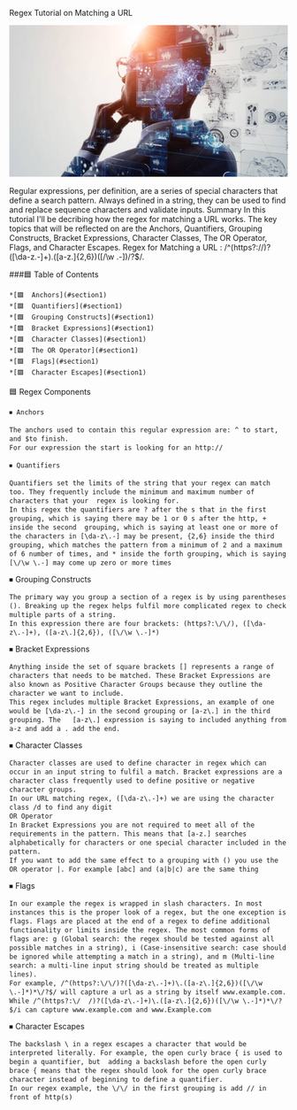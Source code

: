 
Regex Tutorial on Matching a URL


![alt text](./Assets/computerscience.jpg)


Regular expressions, per definition, are a series of special characters that define a search pattern. Always defined in a string, they can be used to find and replace sequence characters and validate inputs.
Summary
In this tutorial I'll be decribing how the regex for matching a URL works. The key topics that will be reflected on are the Anchors, Quantifiers, Grouping Constructs, Bracket Expressions, Character Classes, The OR Operator, Flags, and Character Escapes.
Regex for Matching a URL : /^(https?://)?([\da-z.-]+).([a-z.]{2,6})([/\w .-])/?$/.


###🟦 Table of Contents

    *[🟪  Anchors](#section1)
    *[🟪  Quantifiers](#section1)
    *[🟪  Grouping Constructs](#section1)
    *[🟪  Bracket Expressions](#section1)
    *[🟪  Character Classes](#section1)
    *[🟪  The OR Operator](#section1)
    *[🟪  Flags](#section1)
    *[🟪  Character Escapes](#section1)




<a name="main">🟦 Regex Components</a>

    ⏹ Anchors

    The anchors used to contain this regular expression are: ^ to start, and $to finish.
    For our expression the start is looking for an http://

    ⏹ Quantifiers

    Quantifiers set the limits of the string that your regex can match too. They frequently include the minimum and maximum number of characters that your  regex is looking for.
    In this regex the quantifiers are ? after the s that in the first grouping, which is saying there may be 1 or 0 s after the http, + inside the second  grouping, which is saying at least one or more of the characters in [\da-z\.-] may be present, {2,6} inside the third grouping, which matches the pattern from a minimum of 2 and a maximum of 6 number of times, and * inside the forth grouping, which is saying [\/\w \.-] may come up zero or more times

<a name="section-2">⏹ Grouping Constructs</a>

    The primary way you group a section of a regex is by using parentheses (). Breaking up the regex helps fulfil more complicated regex to check multiple parts of a string.
    In this expression there are four brackets: (https?:\/\/), ([\da-z\.-]+), ([a-z\.]{2,6}), ([\/\w \.-]*)

<a name="section-3">⏹ Bracket Expressions</a>

    Anything inside the set of square brackets [] represents a range of characters that needs to be matched. These Bracket Expressions are also known as Positive Character Groups because they outline the character we want to include.
    This regex includes multiple Bracket Expressions, an example of one would be [\da-z\.-] in the second grouping or [a-z\.] in the third grouping. The   [a-z\.] expression is saying to included anything from a-z and add a . add the end.

<a name="section-4">⏹ Character Classes</a>

    Character classes are used to define character in regex which can occur in an input string to fulfil a match. Bracket expressions are a character class frequently used to define positive or negative character groups.
    In our URL matching regex, ([\da-z\.-]+) we are using the character class /d to find any digit
    OR Operator
    In Bracket Expressions you are not required to meet all of the requirements in the pattern. This means that [a-z.] searches alphabetically for characters or one special character included in the pattern.
    If you want to add the same effect to a grouping with () you use the OR operator |. For example [abc] and (a|b|c) are the same thing

<a name="section-5">⏹ Flags</a>

    In our example the regex is wrapped in slash characters. In most instances this is the proper look of a regex, but the one exception is flags. Flags are placed at the end of a regex to define additional functionality or limits inside the regex. The most common forms of flags are: g (Global search: the regex should be tested against all possible matches in a string), i (Case-insensitive search: case should be ignored while attempting a match in a string), and m (Multi-line search: a multi-line input string should be treated as multiple lines).
    For example, /^(https?:\/\/)?([\da-z\.-]+)\.([a-z\.]{2,6})([\/\w \.-]*)*\/?$/ will capture a url as a string by itself www.example.com. While /^(https?:\/  /)?([\da-z\.-]+)\.([a-z\.]{2,6})([\/\w \.-]*)*\/?$/i can capture www.example.com and www.Example.com

<a name="section-6">⏹ Character Escapes</a>

    The backslash \ in a regex escapes a character that would be interpreted literally. For example, the open curly brace { is used to begin a quantifier, but  adding a backslash before the open curly brace { means that the regex should look for the open curly brace character instead of beginning to define a quantifier.
    In our regex example, the \/\/ in the first grouping is add // in front of http(s)
